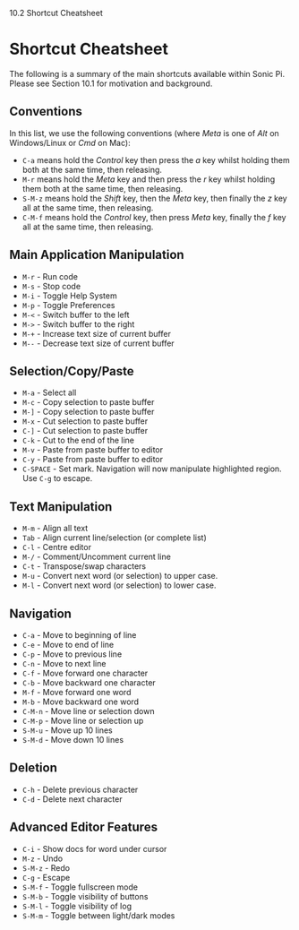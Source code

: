 10.2 Shortcut Cheatsheet

# Shortcut Cheatsheet

The following is a summary of the main shortcuts available within Sonic
Pi. Please see Section 10.1 for motivation and background.

## Conventions

In this list, we use the following conventions (where *Meta* is one of *Alt* on
Windows/Linux or *Cmd* on Mac):

* `C-a` means hold the *Control* key then press the *a* key whilst holding them both at the same time, then releasing.
* `M-r` means hold the *Meta* key and then press the *r* key whilst holding them both at the same time, then releasing.
* `S-M-z` means hold the *Shift* key, then the *Meta* key, then finally the *z* key all at the same time, then releasing.
* `C-M-f` means hold the *Control* key, then press *Meta* key, finally the *f* key all at the same time, then releasing.


## Main Application Manipulation

* `M-r` - Run code
* `M-s` - Stop code
* `M-i` - Toggle Help System
* `M-p` - Toggle Preferences
* `M-<` - Switch buffer to the left
* `M->` - Switch buffer to the right
* `M-+` - Increase text size of current buffer
* `M--` - Decrease text size of current buffer


## Selection/Copy/Paste

* `M-a`     - Select all
* `M-c`     - Copy selection to paste buffer
* `M-]`     - Copy selection to paste buffer
* `M-x`     - Cut selection to paste buffer
* `C-]`     - Cut selection to paste buffer
* `C-k`     - Cut to the end of the line
* `M-v`     - Paste from paste buffer to editor
* `C-y`     - Paste from paste buffer to editor
* `C-SPACE` - Set mark. Navigation will now manipulate highlighted region. Use `C-g` to escape.


## Text Manipulation

* `M-m` - Align all text
* `Tab` - Align current line/selection (or complete list)
* `C-l` - Centre editor
* `M-/` - Comment/Uncomment current line
* `C-t` - Transpose/swap characters
* `M-u` - Convert next word (or selection) to upper case.  
* `M-l` - Convert next word (or selection) to lower case.  


## Navigation

* `C-a`   - Move to beginning of line
* `C-e`   - Move to end of line
* `C-p`   - Move to previous line
* `C-n`   - Move to next line
* `C-f`   - Move forward one character
* `C-b`   - Move backward one character
* `M-f`   - Move forward one word
* `M-b`   - Move backward one word
* `C-M-n` - Move line or selection down
* `C-M-p` - Move line or selection up
* `S-M-u` - Move up 10 lines
* `S-M-d` - Move down 10 lines


## Deletion

* `C-h` - Delete previous character
* `C-d` - Delete next character


## Advanced Editor Features

* `C-i`   - Show docs for word under cursor
* `M-z`   - Undo
* `S-M-z` - Redo
* `C-g`   - Escape
* `S-M-f` - Toggle fullscreen mode
* `S-M-b` - Toggle visibility of buttons
* `S-M-l` - Toggle visibility of log
* `S-M-m` - Toggle between light/dark modes


